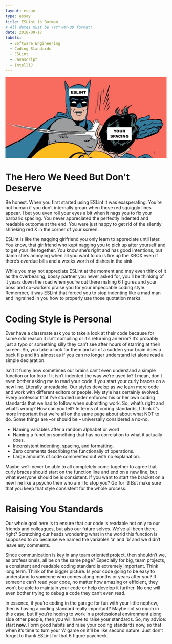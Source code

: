 ```yaml
---
layout: essay
type: essay
title: ESLint is Batman
# All dates must be YYYY-MM-DD format!
date: 2018-09-17
labels:
  - Software Engineering
  - Coding Standards
  - ESLint
  - Javascript
  - IntelliJ
---
```


<center><img class="ui image" src="../images/batman.jpg"></center>

# The Hero We Need But Don't Deserve

Be honest. When you first started using ESLint it was exasperating. You’re not human if you don’t internally groan when those red squiggly lines appear. I bet you even roll your eyes a bit when it nags you to fix your barbaric spacing. You never appreciated the perfectly indented and readable outcome at the end. You were just happy to get rid of the silently shrieking red X in the corner of your screen.  

ESLint is like the nagging girlfriend you only learn to appreciate until later. You know, that girlfriend who kept nagging you to pick up after yourself and to get your life together. You know she’s right and has good intentions, but damn she’s annoying when all you want to do is fire up the XBOX even if there’s overdue bills and a weeks worth of dishes in the sink.

While you may not appreciate ESLint at the moment and may even think of it as the overbearing, bossy partner you never asked for, you’ll be thinking of it years down the road when you’re out there making 6 figures and your boss and co-workers praise you for your impeccable coding style. Remember, it was ESLint that forced you to stop indenting like a mad man and ingrained in you how to properly use those quotation marks.

# Coding Style is Personal

Ever have a classmate ask you to take a look at their code because for some odd reason it isn’t compiling or it’s returning an error? It’s probably just a typo or something silly they can’t see after hours of starring at their screen. So, you take a look for them and all of a sudden your brain does a back flip and it’s almost as if you can no longer understand let alone read a simple declaration.  

Isn’t it funny how sometimes our brains can’t even understand a simple function or for loop if it isn’t indented the way we’re used to? I mean, don’t even bother asking me to read your code if you start your curly braces on a new line. Literally unreadable. Our styles develop as we learn more code and work with different editors or people. My style has certainly evolved. Every professor that I’ve studied under enforced his or her own coding standards that we had to follow when submitting work. So, what’s right and what’s wrong? How can you tell? In terms of coding standards, I think it’s more important that we’re all on the same page about about what NOT to do. Some things are –or should be – universally considered a no-no.

-	Naming variables after a random alphabet or word
-	Naming a function something that has no correlation to what it actually does.
-	Inconsistent indenting, spacing, and formatting.
-	Zero comments describing the functionally of operations.
-	Large amounts of code commented out with no explanation.

Maybe we’ll never be able to all completely come together to agree that curly braces should start on the function line and end on a new line, but what everyone should be is consistent. If you want to start the bracket on a new line like a psycho then who am I to stop you? Go for it! But make sure that you keep that style consistent for the whole process.

# Raising You Standards

Our whole goal here is to ensure that our code is readable not only to our friends and colleagues, but also our future selves. We’ve all been there, right? Scratching our heads wondering what in the world this function is supposed to do because we named the variables ‘a’ and ‘b’ and we didn’t leave any comments.

Since communication is key in any team oriented project, then shouldn’t we, as professionals, all be on the same page? Especially for big, team projects, a consistent and readable coding standard is extremely important. Think long term. Think of the bigger picture. Is your code going to be easy to understand to someone who comes along months or years after you? If someone can’t read your code, no matter how amazing or efficient, they won’t be able to maintain your code or help develop it further. No one will even bother trying to debug a code they can’t even read.

In essence, if you’re coding in the garage for fun with your little nephew, then is having a coding standard really important? Maybe not so much in this case, but if you’re hoping to work in a professional environment along side other people, then you will have to raise your standards. So, my advice: start <b>now</b>. Form good habits and raise your coding standards now, so that when it’s time to turn your ‘A’ game on it’ll be like second nature. Just don’t forget to thank ESLint for that 6 figure paycheck.
